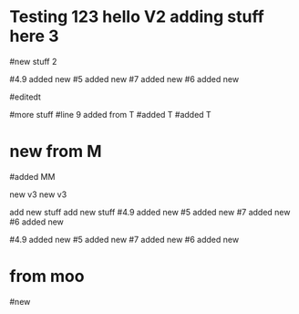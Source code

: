 # Testing 123 hello V2 adding stuff here 3

#new stuff 2

#4.9 added new
#5 added new
#7 added new
#6 added new

#editedt

#more stuff
#line 9 added from T
#added T
#added T
# new from M

#added MM

new v3
new v3 

add new stuff
add new stuff
#4.9 added new
#5 added new
#7 added new
#6 added new

#4.9 added new
#5 added new
#7 added new
#6 added new




# from moo
#new